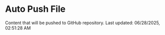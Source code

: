 # Auto Push File

Content that will be pushed to GitHub repository.
Last updated: 06/28/2025, 02:51:28 AM
